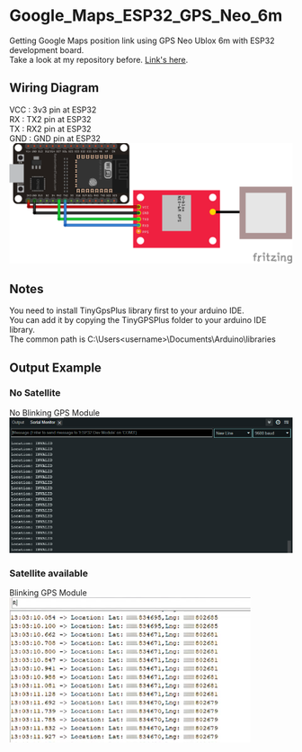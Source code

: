 # Google_Maps_ESP32_GPS_Neo_6m
Getting Google Maps position link using GPS Neo Ublox 6m with ESP32 development board. <br/>
Take a look at my repository before. [Link's here](https://github.com/samueljovial21/ESP32_GPS_Neo_6m.git).

## Wiring Diagram
VCC : 3v3 pin at ESP32 <br/>
RX  : TX2 pin at ESP32 <br/>
TX  : RX2 pin at ESP32 <br/>
GND : GND pin at ESP32 <br/>
<img src="./ESP32_GPS_Neo_6m_Wiring.png">

## Notes
You need to install TinyGpsPlus library first to your arduino IDE. <br/>
You can add it by copying the TinyGPSPlus folder to your arduino IDE library. <br/>
The common path is C:\Users\<username>\Documents\Arduino\libraries

## Output Example
### No Satellite
No Blinking GPS Module <br/>
<img src="./No_Satellite.PNG">

### Satellite available
Blinking GPS Module <br/>
<img src="./Available_Location.PNG">
